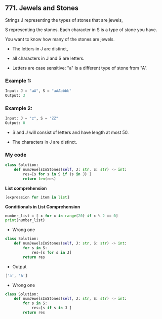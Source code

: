 ## 771. Jewels and Stones

Strings J representing the types of stones that are jewels, 

S representing the stones.  Each character in S is a type of stone you have. 

You want to know how many of the stones are jewels.

* The letters in J are distinct, 

* all characters in J and S are letters. 

* Letters are case sensitive: "a" is a different type of stone from "A".

### Example 1:
```python
Input: J = "aA", S = "aAAbbbb"
Output: 3
```

### Example 2:
```python
Input: J = "z", S = "ZZ"
Output: 0
```

* S and J will consist of letters and have length at most 50.

* The characters in J are distinct.


### My code
```python
class Solution:
    def numJewelsInStones(self, J: str, S: str) -> int: 
        res=[s for s in S if (s in J) ] 
        return len(res)
```
**List comprehension**
```python
[expression for item in list]
```

**Conditionals in List Comprehension**
```python
number_list = [ x for x in range(20) if x % 2 == 0]
print(number_list)
```


* Wrong one
```python 
class Solution:
    def numJewelsInStones(self, J: str, S: str) -> int: 
        for s in S:
            res=[s for s in J]
        return res
```
      
* Output

```python
['a', 'A']
```

* Wrong one
```python 
class Solution:
    def numJewelsInStones(self, J: str, S: str) -> int: 
        for s in S:
            res=[s if s in J ]
        return res
```  
